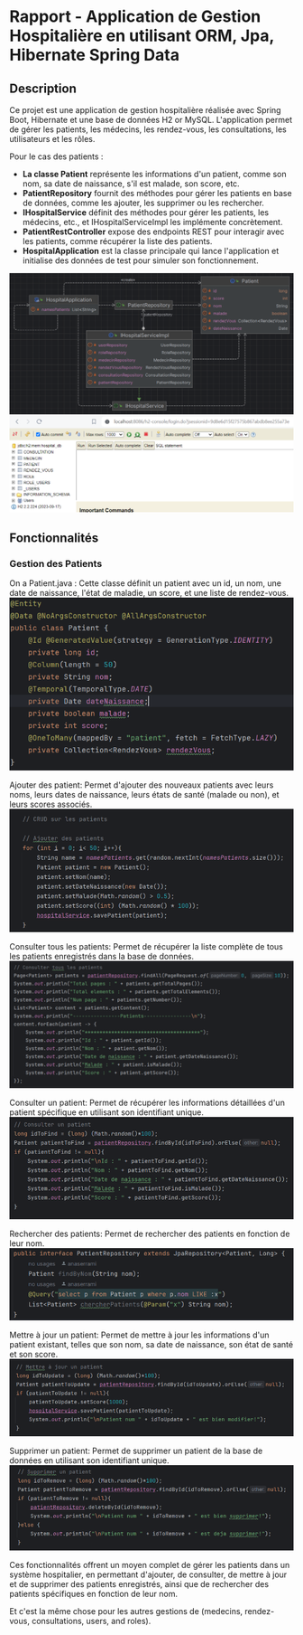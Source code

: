 # Rapport - Application de Gestion Hospitalière en utilisant ORM, Jpa, Hibernate Spring Data

## Description
Ce projet est une application de gestion hospitalière réalisée avec Spring Boot, Hibernate et une base de données H2 or MySQL. L'application permet de gérer les patients, les médecins, les rendez-vous, les consultations, les utilisateurs et les rôles.

Pour le cas des patients :

* **La classe Patient** représente les informations d'un patient, comme son nom, sa date de naissance, s'il est malade, son score, etc.
* **PatientRepository** fournit des méthodes pour gérer les patients en base de données, comme les ajouter, les supprimer ou les rechercher.
* **IHospitalService** définit des méthodes pour gérer les patients, les médecins, etc., et IHospitalServiceImpl les implémente concrètement.
* **PatientRestController** expose des endpoints REST pour interagir avec les patients, comme récupérer la liste des patients.
* **HospitalApplication** est la classe principale qui lance l'application et initialise des données de test pour simuler son fonctionnement.

![img.png](captures/img.png)
![img8.png](captures/img8.png)

## Fonctionnalités

### Gestion des Patients
On a Patient.java : Cette classe définit un patient avec un id, un nom, une date de naissance, l'état de maladie, un score, et une liste de rendez-vous.
![img_1.png](captures/img_1.png)

Ajouter des patient: Permet d'ajouter des nouveaux patients avec leurs noms, leurs dates de naissance, leurs états de santé (malade ou non), et leurs scores associés.
![img_2.png](captures/img_2.png)

Consulter tous les patients: Permet de récupérer la liste complète de tous les patients enregistrés dans la base de données.
![img_3.png](captures/img_3.png)

Consulter un patient: Permet de récupérer les informations détaillées d'un patient spécifique en utilisant son identifiant unique.
![img_4.png](captures/img_4.png)

Rechercher des patients: Permet de rechercher des patients en fonction de leur nom.
![img_5.png](captures/img_5.png)

Mettre à jour un patient: Permet de mettre à jour les informations d'un patient existant, telles que son nom, sa date de naissance, son état de santé et son score.
![img_6.png](captures/img_6.png)

Supprimer un patient: Permet de supprimer un patient de la base de données en utilisant son identifiant unique.
![img_7.png](captures/img_7.png)

Ces fonctionnalités offrent un moyen complet de gérer les patients dans un système hospitalier, en permettant d'ajouter, de consulter, de mettre à jour et de supprimer des patients enregistrés, ainsi que de rechercher des patients spécifiques en fonction de leur nom.

Et c'est la même chose pour les autres gestions de (medecins, rendez-vous, consultations, users, and roles).
